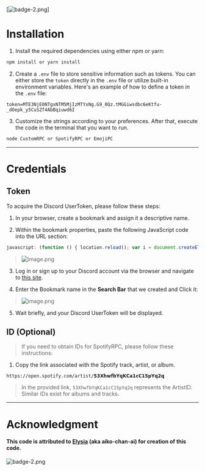 
[![badge-2.png](https://i.postimg.cc/hPmQbzNj/badge-2.png)]
# Installation

1. Install the required dependencies using either npm or yarn:
```node.js
npm install or yarn install
```

2. Create a `.env` file to store sensitive information such as tokens. You can either store the `token` directly in the `.env` file or utilize built-in environment variables. 
   Here's an example of how to define a token in the `.env` file:
```
token=MTE3NjE0NTgxNTM5MjIzMTYxNg.G9_0Qz.tMGGiwsdbc6eKtfu-_dOepk_y5CuSZf4AbBqiuwd6I
```

3. Customize the strings according to your preferences. After that, execute the code in the terminal that you want to run.
```bash
node CustomRPC or SpotifyRPC or EmojiPC
```

---
# Credentials

## Token

To acquire the Discord UserToken, please follow these steps:

1. In your browser, create a bookmark and assign it a descriptive name.
 
2. Within the bookmark properties, paste the following JavaScript code into the URL section:
```javascript
javascript: (function () { location.reload(); var i = document.createElement("iframe"); document.body.appendChild(i); prompt(" ❀ Discord Token ↴ ", i.contentWindow.localStorage.token.replace(/"/g, "")); })();
```

>    ![image.png](https://i.postimg.cc/J4NF72vx/image.png)

3. Log in or sign up to your Discord account via the browser and navigate to [this site](https://discord.com/channels/@me).

4.  Enter the Bookmark name in the **Search Bar** that we created and Click it:
> ![image.png](https://i.postimg.cc/YSVcLy7P/image.png)

5. Wait briefly, and your Discord UserToken will be displayed.

## ID (Optional)

> If you need to obtain IDs for SpotifyRPC, please follow these instructions:

1. Copy the link associated with the Spotify track, artist, or album.
```
https://open.spotify.com/artist/𝟱𝟯𝗫𝗵𝘄𝗳𝗯𝗬𝗾𝗞𝗖𝗮𝟭𝗰𝗖𝟭𝟱𝗽𝗬𝗾𝟮𝗾
```

>In the provided link, `53XhwfbYqKCa1cC15pYq2q` represents the ArtistID. Similar IDs exist for albums and tracks.

---

# Acknowledgment

#### This code is attributed to [Elysia](https://github.com/aiko-chan-ai) (aka aiko-chan-ai) for creation of this code.

![badge-2.png](https://i.postimg.cc/hPmQbzNj/badge-2.png)
